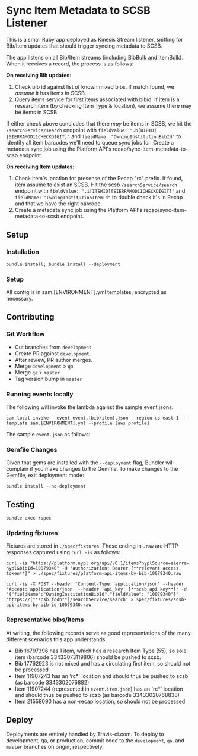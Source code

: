 # Sync Item Metadata to SCSB Listener

This is a small Ruby app deployed as Kinesis Stream listener, sniffing for Bib/Item updates that should trigger syncing metadata to SCSB.

The app listens on all Bib/Item streams (including BibBulk and ItemBulk). When it receives a record, the process is as follows:

**On receiving Bib updates**:
 1. Check bib id against list of known mixed bibs. If match found, we *assume* it has items in SCSB.
 2. Query items service for first items associated with bibid. If item is a research item (by checking Item Type & location), we assume there may be items in SCSB

If either check above concludes that there *may* be items in SCSB, we hit the `/searchService/search` endpoint with `fieldValue: ".b[BIBID][SIERRAMOD11CHECKDIGIT]"` and `fieldName: "OwningInstitutionBibId"` to identify all item barcodes we'll need to queue sync jobs for. Create a metadata sync job using the Platform API's recap/sync-item-metadata-to-scsb endpoint.

**On receiving Item updates**:
 1. Check item's location for presense of the Recap "rc" prefix. If found, item assume to exist an SCSB. Hit the scsb `/searchService/search` endpoint with `fieldValue: ".i[ITEMID][SIERRAMOD11CHECKDIGIT]"` and `fieldName: "OwningInstitutionItemId"` to double check it's in Recap and that we have the right barcode.
 2. Create a metadata sync job using the Platform API's recap/sync-item-metadata-to-scsb endpoint.

## Setup

### Installation

```
bundle install; bundle install --deployment
```

### Setup

All config is in sam.[ENVIRONMENT].yml templates, encrypted as necessary.

## Contributing

### Git Workflow

 * Cut branches from `development`.
 * Create PR against `development`.
 * After review, PR author merges.
 * Merge `development` > `qa`
 * Merge `qa` > `master`
 * Tag version bump in `master`

### Running events locally

The following will invoke the lambda against the sample event jsons:
```
sam local invoke --event event.[bib/item].json --region us-east-1 --template sam.[ENVIRONMENT].yml --profile [aws profile]
```

The sample `event.json` as follows:

### Gemfile Changes

Given that gems are installed with the `--deployment` flag, Bundler will complain if you make changes to the Gemfile. To make changes to the Gemfile, exit deployment mode:

```
bundle install --no-deployment
```

## Testing

```
bundle exec rspec
```

### Updating fixtures

Fixtures are stored in `./spec/fixtures`. Those ending in `.raw` are HTTP responses captured using `curl -is` as follows:

```
curl -is "https://platform.nypl.org/api/v0.1/items?nyplSource=sierra-nypl&bibId=10079340" -H "authorization: Bearer [**relevant access token**]" > ./spec/fixtures/platform-api-items-by-bib-10079340.raw
```

```
curl -is -X POST --header 'Content-Type: application/json' --header 'Accept: application/json' --header 'api_key: [**scsb api key**]' -d '{"fieldName":"OwningInstitutionBibId","fieldValue": "10079340"}' 'https://[**scsb fqdn**]/searchService/search' > spec/fixtures/scsb-api-items-by-bib-id-10079340.raw
```

### Representative bibs/items

At writing, the following records serve as good representations of the many different scenarios this app understands:

 * Bib 16797396 has 1 item, which has a research Item Type (55), so sole item (barcode 33433073119806) should be pushed to scsb.
 * Bib 17762923 is not mixed and has a circulating first item, so should not be processed
 * Item 11907243  has an 'rc*' location and should thus be pushed to scsb (as barcode 3343302076882)
 * Item 11907244 (represented in `event.item.json`) has an 'rc*' location and should thus be pushed to scsb (as barcode 33433020768838)
 * Item 21558090 has a non-recap location, so should not be processed

## Deploy

Deployments are entirely handled by Travis-ci.com. To deploy to development, qa, or production, commit code to the `development`, `qa`, and `master` branches on origin, respectively.

